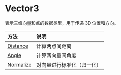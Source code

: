 # Vector3

表示三维向量和点的数据类型，用于传递 3D 位置和方向。

| 方法                          | 说明            |
|:--------------------------- |:------------- |
| [Distance](./Distance.md)   | 计算两点间距离       |
| [Angle](./Angle.md)         | 计算两向量间角度      |
| [Normalize](./Normalize.md) | 对向量进行标准化（归一化） |